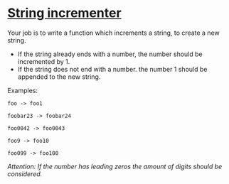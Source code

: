 # [String incrementer](https://www.codewars.com/kata/string-incrementer "https://www.codewars.com/kata/54a91a4883a7de5d7800009c")

Your job is to write a function which increments a string, to create a new string.

- If the string already ends with a number, the number should be incremented by 1.
- If the string does not end with a number. the number 1 should be appended to the new string.

Examples:

`foo -> foo1`

`foobar23 -> foobar24`

`foo0042 -> foo0043`

`foo9 -> foo10`

`foo099 -> foo100`

*Attention: If the number has leading zeros the amount of digits should be considered.*